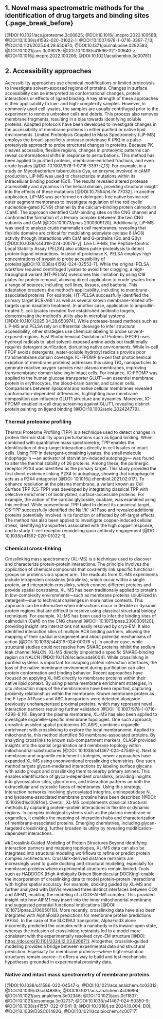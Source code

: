 ## 1. Novel mass spectrometric methods for the identification of drug targets and binding sites {.page_break_before}

[@DOI:10.1021/acs.jproteome.3c00825; @DOI:10.1016/j.mcpro.2023.100588; @DOI:10.1038/s41592-020-01022-1; @DOI:10.1007/978-1-0716-3397-7_13; @DOI:10.1101/2025.04.28.650974; @DOI:10.1371/journal.pone.0282593; @DOI:10.1021/jacs.3c09078; @DOI:10.1038/s41596-021-00640-z; @DOI:10.1016/j.mcpro.2022.100206; @DOI:10.1021/acschembio.3c00781]

## 2. Accessibility approaches
Accessibility approaches use chemical modifications or limited proteolysis to investigate solvent-exposed regions of proteins. 
Changes in surface accessibility can be interpreted as conformational changes, protein interactions or effects of ligand binding. 
A key strength of these approaches is their applicability to low- and high-complexity samples. 
However, in commonly used cell lysates, the samples are usually centrifuged prior to the experiment to remove unbroken cells and debris. 
This process also removes membrane fragments, resulting in a bias towards identifying soluble proteins. 
Adapted protocols have been developed to investigate changes in the accessibility of membrane proteins in either purified or native lipid environments.
Limited Proteolysis Coupled to Mass Spectrometry (LiP-MS) employs the broad-specificity protease proteinase K (PK) in a pulse-proteolysis approach to probe structural changes in proteins.
Because PK cleaves accessible, flexible regions, changes in proteolytic patterns can reveal conformational shifts in response to perturbations. This method has been applied to purified proteins, membrane-enriched fractions, and even crude lysates [@DOI:10.1007/978-1-0716-3397-7_13].
For example, in a study on Mycobacterium tuberculosis Cya, an enzyme involved in cAMP production, LiP-MS was used to characterize mutations within its intracellular binding pocket (Ec1). 
The results revealed altered protease accessibility and dynamics in the helical domain, providing structural insight into the effects of these mutations [@DOI:10.7554/eLife.77032]. 
In another application, LiP-MS was performed on detergent-free native bovine rod outer segment membranes to investigate regulation of the rod cyclic nucleotide-gated (CNG) channel by the calcium-binding protein calmodulin (CaM). 
The approach identified CaM-binding sites on the CNG channel and confirmed the formation of a ternary complex betweem the two CNG subunits and CaM [@DOI:10.1073/pnas.2300309120]. 
Additionally, LiP-MS was used to analyze crude mammalian cell membranes, revealing that flexible domains are critical for modulating adenylate cyclase 8 (AC8) activity through interactions with CaM and G-proteins (Gα and Gβγ) [@DOI:10.1038/s44319-024-00076-y].
Like LiP-MS, the Peptide-Centric Local Stability Assay (PELSA) also utilizes pulse-proteolysis to detect protein–ligand interactions. 
Instead of proteinase K, PELSA employs high concentrations of trypsin to probe accessibility of proteins[@DOI:10.1038/s41592-024-02553-7]. While the original PELSA workflow required centrifuged lysates to avoid filter clogging, a high-throughput variant (HT-PELSA) overcomes this limitation by using C18 plates for protein removal, allowing direct application to crude lysates from a range of sources, including cell lines, tissues, and bacteria. 
This adaptation broadens the method’s applicability, including to membrane-associated proteins. 
For example, HT-PELSA successfully identified the primary target BCR-ABL1 as well as several known membrane-related off-targets upon dasatinib treatment. In another case, application to ampicillin-treated E. coli lysates revealed five established antibiotic targets, demonstrating the method’s utility also in microbial systems [@DOI:10.1101/2025.04.28.650974].
While protease-based methods such as LiP-MS and PELSA rely on differential cleavage to infer structural accessibility, other strategies use chemical labeling to probe solvent-exposed regions. 
Fast Photochemical Oxidation of Proteins (FPOP) uses hydroxyl radicals to label solvent-exposed amino acids but traditionally requires detergent purification, disrupting native environments. 
While in-cell FPOP avoids detergents, water-soluble hydroxyl radicals provide poor transmembrane domain coverage. IC-FPOMP (in-cell fast photochemical oxidation of membrane proteins) addresses this using TiO₂ nanoparticles to generate reactive oxygen species near plasma membranes, improving transmembrane domain labeling in intact cells.
For instance, IC-FPOMP was applied to the human glucose transporter GLUT1—an essential membrane protein in erythrocytes, the blood–brain barrier, and cancer cells. 
Comparisons between liposomal and native cellular membranes revealed conformation-dependent differences, highlighting how membrane composition can influence GLUT1 structure and dynamics. 
Moreover, IC-FPOMP enabled in-cell drug screening against GLUT1, revealing distinct protein painting on ligand binding [@DOI:10.1002/anie.202424779].

### Thermal proteome profiling
Thermal Proteome Profiling (TPP) is a technique used to detect changes in protein thermal stability upon perturbations such as ligand binding. 
When combined with quantitative mass spectrometry, TPP enables the identification of drug–target interactions directly in cell lysates or intact cells. 
Using TPP in detergent-containing lysates, the small molecule indophagolin —an activator of starvation-induced autophagy— was found to alter the thermal stability of 26 proteins. 
Among these, the purinergic receptor P2X4 was identified as the primary target. This study provided the first direct evidence linking P2X4 to autophagy, showing that indophagolin acts as a P2X4 antagonist [@DOI: 10.1016/j.chembiol.2021.02.017].
To enhance resolution at the plasma membrane, a variant known as Cell Surface TPP (CS-TPP) was developed by integrating classical TPP with selective enrichment of biotinylated, surface-accessible proteins. 
For example, the action of the cardiac glycoside, ouabain, was examined using this method. 
While conventional TPP failed to detect its canonical target, CS-TPP successfully identified the Na⁺/K⁺-ATPase and revealed additional proteins potentially involved in its function or affected by off-target effects. 
The method has also been applied to investigate copper-induced cellular stress, identifying transporters associated with the high copper response, and to study T-cell receptor remodeling upon antibody engagement [@DOI: 10.1038/s41592-020-01022-1].

### Chemical cross-linking

Crosslinking mass spectrometry (XL-MS) is a technique used to discover and characterize protein–protein interactions. 
The principle involves the application of chemical compounds that covalently link specific functional groups on proteins via a spacer arm. 
The readouts from XL-MS experiments include intraprotein crosslinks (intralinks), which occur within a single protein, and interprotein crosslinks, which connect different proteins and provide spatial constraints.
XL-MS has been traditionally applied to proteins in low-complexity environments—such as membrane proteins solubilized in detergent—due to technical challenges in more native contexts. 
This approach can be informative when interactions occur in flexible or dynamic protein regions that are difficult to resolve using classical structural biology techniques. 
For example, XL-MS has been used to infer the binding sites of calmodulin (CaM) on the CNG channel [@DOI: 10.1073/pnas.2300309120], providing insight into interactions not easily resolved by cryo-EM. 
It also identified interaction sites of multiple AC8 binding partners, allowing the mapping of their spatial arrangement and about potential mechanisms of action [@DOI: 10.1038/s44319-024-00076-y].
In another case, while structural studies could not resolve how SNARE proteins inhibit the sodium leak channel NALCN, XL-MS directly pinpointed a specific SNARE-binding region on NALCN [@DOI:10.1126/sciadv.ads6004].
While crosslinking in purified systems is important for mapping protein interaction interfaces, the loss of the native membrane environment during purification can alter protein conformation and binding behavior. 
Recent approaches have focused on applying XL-MS directly to membrane proteins within their native lipid context. 
By using plasma membrane enrichment strategies, in situ interaction maps of the membranome have been reported, capturing proximity relationships within the membrane. 
Known membrane protein as the P-type ATPases and ABC transporters were detected alongside previously uncharacterized proximal proteins, which may represent novel interaction partners requiring further validation [@DOI: 10.1007/978-1-0716-4298-6_16].
Beyond the plasma membrane, XL-MS has also been applied to investigate organelle-specific membrane topologies. One such approach, crosslink-assisted spatial proteomics (CLASP), combines organelle enrichment with crosslinking to explore the local membranome. 
Applied to mitochondria, this method identified 58 membrane-associated proteins. 
By analyzing crosslinks to known sub-compartment markers, CLASP provided insights into the spatial organization and membrane topology within mitochondrial substructures [@DOI: 10.1038/s41467-024-47569-x]. 
Next to membrane and organelle enrichment strategies, newer approaches have expanded XL-MS using unconventional crosslinking chemistries. 
One such method targets glycan-mediated interactions by labeling surface glycans with azido groups and crosslinking them to nearby primary amines. 
This enables identification of glycan-dependent crosslinks, providing insights into glycosylation sites, glycoforms, and interaction patterns on both the extracellular and cytosolic faces of membranes. 
Using this strategy, interaction networks involving glycosylated integrins, aminopeptidase N, and lysosome-associated membrane proteins have been described [@DOI: 10.1039/d1sc00814e].
Overall, XL-MS complements classical structural methods by capturing protein–protein interactions in flexible or dynamic regions. 
In complex biological systems such as the plasma membrane or organelles, it enables the mapping of interaction hubs and characterization of membrane-associated proteins. 
Emerging chemistries, including glycan-targeted crosslinking, further broaden its utility by revealing modification-dependent interactions.

##Crosslink-Guided Modeling of Protein Structures
Beyond identifying interaction partners and mapping topologies, XL-MS data can also be integrated into structural modeling workflows to refine or predict protein complex architectures. 
Crosslink-derived distance restraints are increasingly used to guide docking and structural modeling, especially for membrane proteins where experimental structures remain limited. Tools such as HADDOCK (High Ambiguity Driven Biomolecular DOCKing) enable the incorporation of crosslinking data to model protein–protein interactions with higher spatial accuracy.
For example, docking guided by XL-MS and further analyzed with DisVis revealed three distinct interfaces between COX and AIFM1, enabling the modeling of a COX–AIFM1 complex. 
This provided insight into how AIFM1 may insert into the inner mitochondrial membrane and suggested potential functional implications [@DOI: 10.1073/pnas.2106950118]. 
More recently, crosslinking data have also been integrated with AlphaFold3 predictions for membrane protein predictions (AF3x). In the case of the SLC19A3 transporter, AlphaFold3 alone incorrectly predicted the complex with a nanobody in its inward-open state, whereas the inclusion of crosslinking restraints led to a model more consistent with the experimentally resolved cryo-EM structure [@DOI: https://doi.org/10.1101/2024.12.03.626671].
Altogether, crosslink-guided modeling provides a bridge between experimental data and structural prediction. 
Especially for membrane proteins—where high-resolution structures remain scarce—it offers a way to build and test mechanistic hypotheses grounded in experimental proximity data.

### Native and intact mass spectrometry of membrane proteins

[@DOI:10.1038/s41586-022-04547-x; @DOI:10.1021/acs.analchem.4c03312; @DOI:10.1039/d3sc04938h; @DOI:10.1021/acs.analchem.4c06994; @DOI:10.1021/acs.analchem.3c02346; @DOI:10.1021/jacs.0c11837; @DOI:10.1021/acsomega.3c02737; @DOI:10.1038/s41467-024-50350-9; @DOI:10.1038/s41557-022-01041-9; @DOI:10.1016/j.str.2024.10.004; DOI; @DOI:10.1039/D3SC01482G; @DOI:10.1021/acs.biochem.4c00717]
